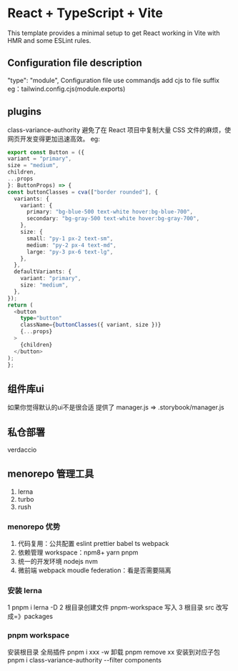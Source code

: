 # React + TypeScript + Vite
This template provides a minimal setup to get React working in Vite with HMR and some ESLint rules.

## Configuration file description
"type": "module",
Configuration file use commandjs add cjs to file suffix
eg：tailwind.config.cjs(module.exports)

## plugins

class-variance-authority 
  避免了在 React 项目中复制大量 CSS 文件的麻烦，使网页开发变得更加迅速高效。
  eg:
  ```ts
  export const Button = ({
  variant = "primary",
  size = "medium",
  children,
  ...props
}: ButtonProps) => {
  const buttonClasses = cva(["border rounded"], {
    variants: {
      variant: {
        primary: "bg-blue-500 text-white hover:bg-blue-700",
        secondary: "bg-gray-500 text-white hover:bg-gray-700",
      },
      size: {
        small: "py-1 px-2 text-sm",
        medium: "py-2 px-4 text-md",
        large: "py-3 px-6 text-lg",
      },
    },
    defaultVariants: {
      variant: "primary",
      size: "medium",
    },
  });
  return (
    <button
      type="button"
      className={buttonClasses({ variant, size })}
      {...props}
    >
      {children}
    </button>
  );
};
  ```
## 组件库ui
如果你觉得默认的ui不是很合适 提供了 manager.js => .storybook/manager.js

## 私仓部署
verdaccio

## menorepo 管理工具
1. lerna
2. turbo
3. rush

### menorepo 优势
  1.  代码复用：公共配置 eslint prettier babel ts webpack
  2.  依赖管理
      workspace：npm8+ yarn pnpm 
  3.  统一的开发环境
      nodejs nvm
  4.  微前端 webpack moudle federation：看是否需要隔离

### 安装 lerna
1 pnpm i lerna -D 
2 根目录创建文件 pnpm-workspace 写入
3 根目录 src 改写成=》packages

### pnpm workspace
安装根目录 全局插件 pnpm i xxx -w
卸载 pnpm remove xx
安装到对应子包 pnpm i class-variance-authority --filter components 
